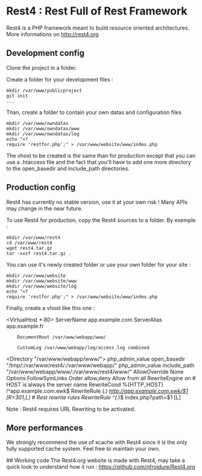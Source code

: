 # Rest4 : Rest Full of Rest Framework

Rest4 is a PHP framework meant to build resource oriented architectures.
More informations on http://rest4.org

## Development config

Clone the project in a folder.

Create a folder for your development files :

    mkdir /var/www/publicproject
    git init
    ...

Than, create a folder to contain your own datas and configuration files

    mkdir /var/www/owndatas
    mkdir /var/www/owndatas/www
    mkdir /var/www/owndatas/log
    echo "<?
    require 'restfor.php';" > /var/www/website/www/index.php

The vhost to be created is the same than for production except that you can
use a .htaccess file and the fact that you'll have to add one more directory
to the open_basedir and include_path directories.

## Production config

Rest4 has currently no stable version, use it at your own risk ! Many APIs
may change in the near future.

To use Rest4 for production, copy the Rest4 sources to a folder. By exemple :

    mkdir /var/www/rest4
    cd /var/www/rest4
    wget rest4.tar.gz
    tar -xvzf rest4.tar.gz .

You can use it's newly created folder or use your own folder for your site :

    mkdir /var/www/website
    mkdir /var/www/website/www
    mkdir /var/www/website/log
    echo "<?
    require 'restfor.php';" > /var/www/website/www/index.php

Finally, create a vhost like this one :

<VirtualHost *:80>
        ServerName app.example.com
        ServerAlias app.example.fr

        DocumentRoot /var/www/webapp/www/

        CustomLog /var/www/webapp/log/access.log combined
</VirtualHost>

<Directory "/var/www/webapp/www/">
        <IfModule mod_php5.c>
                php_admin_value open_basedir "/tmp/:/var/www/rest4/:/var/www/webapp/"
                php_admin_value include_path "/var/www/webapp/www/:/var/www/rest4/www/"
        </IfModule>
        AllowOverride None
        Options FollowSymLinks
        Order allow,deny
        Allow from all
        RewriteEngine on
        # HOST is always the server name
        RewriteCond %{HTTP_HOST} !^app.example.com.ewk$
        RewriteRule (.*) http://app.example.com.ewk/$1 [R=301,L]
        # Rest rewrite rules
        RewriteRule ^(.*)$ index.php?path=$1 [L]
</Directory>

Note : Rest4 requires URL Rewriting to be activated.

## More performances

We strongly recommend the use of xcache with Rest4 since it is the only
fully supported cache system. Feel free to maintain your own.

## Working code
The Rest4.org website is made with Rest4, may take a quick look to understand
how it run : https://github.com/nfroidure/Rest4.org
